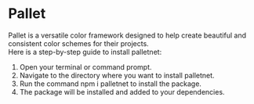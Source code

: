 # Pallet
Pallet is a versatile color framework designed to help create beautiful and consistent color schemes for their projects. 
<br>
Here is a step-by-step guide to install palletnet:
1. Open your terminal or command prompt.
2. Navigate to the directory where you want to install palletnet.
3. Run the command npm i palletnet to install the package.
4. The package will be installed and added to your dependencies.
